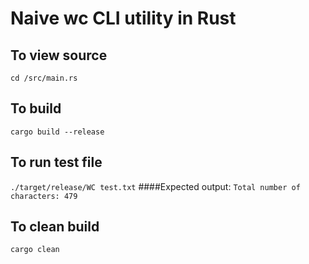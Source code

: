 # Naive wc CLI utility in Rust

## To view source
`cd /src/main.rs`

## To build
`cargo build --release`

## To run test file
`./target/release/WC test.txt`
####Expected output:
`Total number of characters: 479`

## To clean build
`cargo clean`
